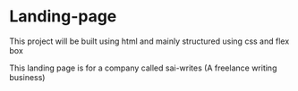 # Landing-page

This project will be built using html and mainly structured using css and flex box

This landing page is for a company called sai-writes (A freelance writing business)
